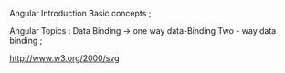 Angular Introduction Basic concepts ;

Angular Topics : Data Binding -> one way data-Binding Two - way data binding ;


http://www.w3.org/2000/svg